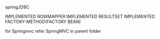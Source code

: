 

springJDBC

IMPLEMENTED ROWMAPPER IMPLEMENTED RESULTSET IMPLEMENTED FACTORY-METHOD(FACTORY BEAN)


for Springmvc refer SpringMVC in parent folder
